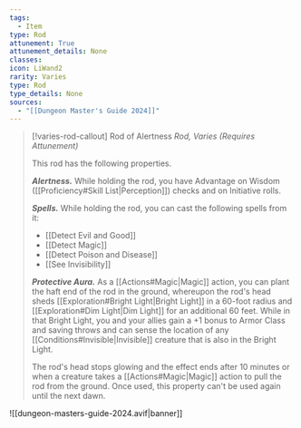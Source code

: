 ```yaml
---
tags:
  - Item
type: Rod
attunement: True
attunement_details: None
classes:
icon: LiWand2
rarity: Varies
type: Rod
type_details: None
sources: 
  - "[[Dungeon Master's Guide 2024]]"
---
```

>[!varies-rod-callout] Rod of Alertness
>_Rod, Varies (Requires Attunement)_
>
>This rod has the following properties.
>
>**_Alertness._** While holding the rod, you have Advantage on Wisdom ([[Proficiency#Skill List\|Perception]]) checks and on Initiative rolls.
>
>**_Spells._** While holding the rod, you can cast the following spells from it:
>
>- [[Detect Evil and Good]]
>- [[Detect Magic]]
>- [[Detect Poison and Disease]]
>- [[See Invisibility]]
>
>**_Protective Aura._** As a [[Actions#Magic\|Magic]] action, you can plant the haft end of the rod in the ground, whereupon the rod's head sheds [[Exploration#Bright Light\|Bright Light]] in a 60-foot radius and [[Exploration#Dim Light\|Dim Light]] for an additional 60 feet. While in that Bright Light, you and your allies gain a +1 bonus to Armor Class and saving throws and can sense the location of any [[Conditions#Invisible\|Invisible]] creature that is also in the Bright Light.
>
>The rod's head stops glowing and the effect ends after 10 minutes or when a creature takes a [[Actions#Magic\|Magic]] action to pull the rod from the ground. Once used, this property can't be used again until the next dawn.
>


![[dungeon-masters-guide-2024.avif|banner]]